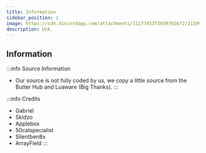 ```yaml
---
title: Information
sidebar_position: 2
image: https://cdn.discordapp.com/attachments/1117745373939781672/1119948433999007824/Proyek_Baru_1_EA40A12.png
description: Unk
---
```


## Information

:::info Source Information
- Our source is not fully coded by us, we copy a little source from the Butter Hub and Luaware (Big Thanks).
:::

:::info Credits
- Gabriel
- Skidzo
- Applebox
- 50calspecialist
- Silentben8x
- ArrayField
:::
